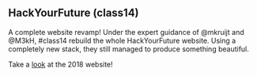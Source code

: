 ## HackYourFuture (class14)

A complete website revamp! Under the expert guidance of @mkruijt and @M3kH, #class14 rebuild the whole HackYourFuture website. Using a completely new stack, they still managed to produce something beautiful.

Take a [look](https://old.hackyourfuture.net) at the 2018 website!
